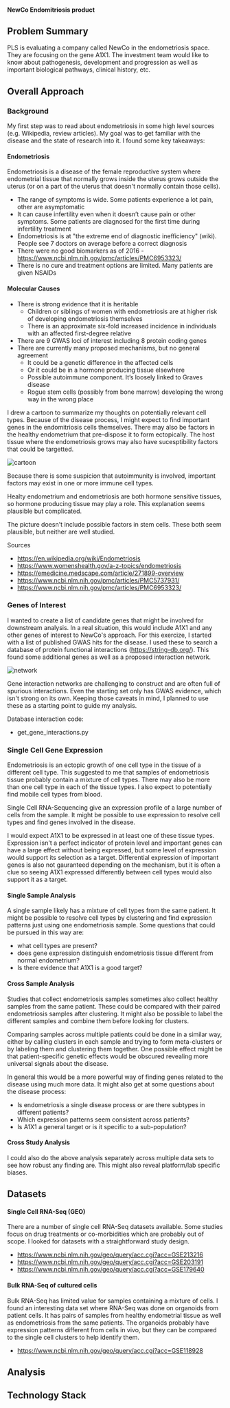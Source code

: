 
#### NewCo Endomitriosis product


## Problem Summary

PLS is evaluating a company called NewCo in the endometriosis space. They are focusing on the gene A1X1. The investment team would like to know about pathogenesis, development and progression as well as important biological pathways, clinical history, etc.

## Overall Approach

### Background

My first step was to read about endometriosis in some high level sources (e.g. Wikipedia, review articles). My goal was to get familiar with the disease and the state of research into it. I found some key takeaways:

#### Endometriosis

Endometriosis is a disease of the female reproductive system where endometrial tissue that normally grows inside the uterus grows outside the uterus (or on a part of the uterus that doesn't normally contain those cells).
- The range of symptoms is wide. Some patients experience a lot pain, other are asymptomatic
- It can cause infertility even when it doesn’t cause pain or other symptoms. Some patients are diagnosed for the first time during infertility treatment
- Endometriosis is at "the extreme end of diagnostic inefficiency" (wiki). People see 7 doctors on average before a correct diagnosis
- There were no good biomarkers as of 2016 - https://www.ncbi.nlm.nih.gov/pmc/articles/PMC6953323/
- There is no cure and treatment options are limited. Many patients are given NSAIDs

#### Molecular Causes

- There is strong evidence that it is heritable
    - Children or siblings of women with endometriosis are at higher risk of developing endometriosis themselves
    - There is an approximate six-fold increased incidence in individuals with an affected first-degree relative
- There are 9 GWAS loci of interest including 8 protein coding genes
- There are currently many proposed mechanisms, but no general agreement
    - It could be a genetic difference in the affected cells
    - Or it could be in a hormone producing tissue elsewhere
    - Possible autoimmune component. It’s loosely linked to Graves disease
    - Rogue stem cells (possibly from bone marrow) developing the wrong way in the wrong place

I drew a cartoon to summarize my thoughts on potentially relevant cell types. Because of the disease process, I might expect to find important genes in the endomitriosis cells themselves. There may also be factors in the healthy endometrium that pre-dispose it to form ectopically. The host tissue where the endometriosis grows may also have sucesptibility factors that could be targetted.

![cartoon](./figures/cartoon.png)

Because there is some suspicion that autoimmunity is involved, important factors may exist in one or more immune cell types.

Healty endometrium and endometriosis are both hormone sensitive tissues, so hormone producing tissue may play a role. This explanation seems plausible but complicated.

The picture doesn't include possible factors in stem cells. These both seem plausible, but neither are well studied.

Sources
- https://en.wikipedia.org/wiki/Endometriosis
- https://www.womenshealth.gov/a-z-topics/endometriosis
- https://emedicine.medscape.com/article/271899-overview
- https://www.ncbi.nlm.nih.gov/pmc/articles/PMC5737931/
- https://www.ncbi.nlm.nih.gov/pmc/articles/PMC6953323/

### Genes of Interest

I wanted to create a list of candidate genes that might be involved for downstream analysis. In a real situation, this would include A1X1 and any other genes of interest to NewCo's approach. For this exercize, I started with a list of published GWAS hits for the disease. I used these to search a database of protein functional interactions (https://string-db.org/). This found some additional genes as well as a proposed interaction network.

![network](./figures/network.png)

Gene interaction networks are challenging to construct and are often full of spurious interactions. Even the starting set only has GWAS evidence, which isn't strong on its own. Keeping those caveats in mind, I planned to use these as a starting point to guide my analysis. 

Database interaction code:
- get_gene_interactions.py


### Single Cell Gene Expression

Endometriosis is an ectopic growth of one cell type in the tissue of a different cell type. This suggested to me that samples of endometriosis tissue probably contain a mixture of cell types. There may also be more than one cell type in each of the tissue types. I also expect to potentially find mobile cell types from blood.

Single Cell RNA-Sequencing give an expression profile of a large number of cells from the sample. It might be possible to use expression to resolve cell types and find genes involved in the disease. 

I would expect A1X1 to be expressed in at least one of these tissue types. Expression isn't a perfect indicator of protein level and important genes can have a large effect without being expressed, but some level of expression would support its selection as a target. Differential expression of important genes is also not gauranteed depending on the mechanism, but it is often a clue so seeing A1X1 expressed differently between cell types would also support it as a target.

#### Single Sample Analysis

A single sample likely has a mixture of cell types from the same patient. It might be possible to resolve cell types by clustering and find expression patterns just using one endometriosis sample. Some questions that could be pursued in this way are:
- what cell types are present?
- does gene expression distinguish endometriosis tissue different from normal endometrium?
- Is there evidence that A1X1 is a good target?

#### Cross Sample Analysis

Studies that collect endometriosis samples sometimes also collect healthy samples from the same patient. These could be compared with their paired endometriosis samples after clustering. It might also be possible to label the different samples and combine them before looking for clusters. 

Comparing samples across multiple patients could be done in a similar way, either by calling clusters in each sample and trying to form meta-clusters or by labeling them and clustering them together. One possible effect might be that patient-specific genetic effects would be obscured revealing more universal signals about the disease. 

In general this would be a more powerful way of finding genes related to the disease using much more data. It might also get at some questions about the disease process:
- Is endometriosis a single disease process or are there subtypes in different patients?
- Which expression patterns seem consistent across patients?
- Is A1X1 a general target or is it specific to a sub-population?

#### Cross Study Analysis

I could also do the above analysis separately across multiple data sets to see how robust any finding are. This might also reveal platform/lab specific biases.

## Datasets

#### Single Cell RNA-Seq (GEO)
There are a number of single cell RNA-Seq datasets available. Some studies focus on drug treatments or co-morbidities which are probably out of scope. I looked for datasets with a straightforward study design.

- https://www.ncbi.nlm.nih.gov/geo/query/acc.cgi?acc=GSE213216
- https://www.ncbi.nlm.nih.gov/geo/query/acc.cgi?acc=GSE203191
- https://www.ncbi.nlm.nih.gov/geo/query/acc.cgi?acc=GSE179640

#### Bulk RNA-Seq of cultured cells
Bulk RNA-Seq has limited value for samples containing a mixture of cells. I found an interesting data set where RNA-Seq was done on organoids from patient cells.  It has pairs of samples from healthy endometrial tissue as well as endometriosis from the same patients. The organoids probably have expression patterns different from cells in vivo, but they can be compared to the single cell clusters to help identify them.

- https://www.ncbi.nlm.nih.gov/geo/query/acc.cgi?acc=GSE118928

## Analysis

## Technology Stack